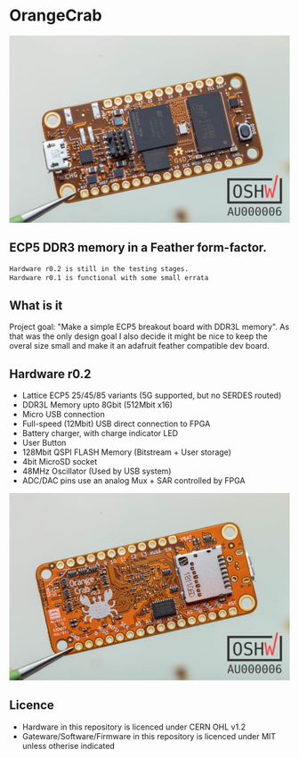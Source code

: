 # OrangeCrab

![Front Photo](documentation/images/OrangeCrab_r0.2_front.jpeg "Front Photo")

## ECP5 DDR3 memory in a Feather form-factor.

	Hardware r0.2 is still in the testing stages.
    Hardware r0.1 is functional with some small errata

## What is it
Project goal: "Make a simple ECP5 breakout board with DDR3L memory". As that was the only design goal I also decide it might be nice to keep the overal size small and make it an adafruit feather compatible dev board.


## Hardware r0.2
* Lattice ECP5 25/45/85 variants (5G supported, but no SERDES routed)
* DDR3L Memory upto 8Gbit (512Mbit x16)
* Micro USB connection
* Full-speed (12Mbit) USB direct connection to FPGA
* Battery charger, with charge indicator LED
* User Button 
* 128Mbit QSPI FLASH Memory (Bitstream + User storage)
* 4bit MicroSD socket
* 48MHz Oscillator (Used by USB system)
* ADC/DAC pins use an analog Mux + SAR controlled by FPGA



![Back Photo](documentation/images/OrangeCrab_r0.2_back.jpeg "Back Photo")

## Licence

 * Hardware in this repository is licenced under CERN OHL v1.2
 * Gateware/Software/Firmware in this repository is licenced under MIT unless otherise indicated